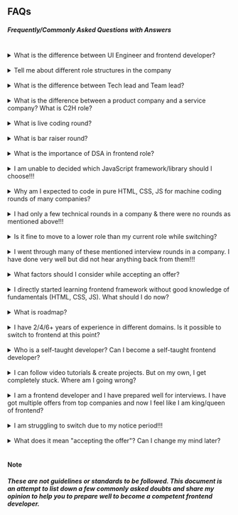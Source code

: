 ## FAQs

##### Frequently/Commonly Asked Questions with Answers

<br>

<details>
  <summary>What is the difference between UI Engineer and frontend developer?</summary>
  
  <br>
  
  Both roles are almost similar in most companies. Expectations for such roles will be as mentioned in the JD (Job description). Few companies dedicate UI Engineer role-specific to designing the webpages only using HTML & CSS. Those require lesser expertise in JavaScript & logic building.
</details>

<br>

<details>
  <summary>Tell me about different role structures in the company</summary>
  
  <br>
  
  Roles/designations vary from company to company. The expectations and skill set are almost the same as explained in the role guide. To make the progression/promotion process motivating for employees, companies also have multi-level roles (SDE1, 2, 3, 4, ...) with a shorter span for each role. Many companies also follow Junior and Senior roles, with higher roles being tech lead/staff engineer.
</details>

<br>

<details>
  <summary>What is the difference between Tech lead and Team lead?</summary>
  
  <br>
  
  - Tech lead role is equivalent to an SDE3 or higher role, in which the expectation is to have high technical skills besides managing the people technically. Most of the companies give this designation to a person who manages more than one developer.
  - Team lead role is equivalent associate manager role or higher role, in which the expectation is to have excellent soft skills besides good technical knowledge. Most of the companies give this designation to a person who manages more than one person (need not be technical)
</details>

<br>

<details>
  <summary>What is the difference between a product company and a service company? What is C2H role?</summary>
  
  <br>
  
  - Product companies do have their product and employees work for it. Quality of work and compensation is usually better
  - Service companies work for other products and give services to them. (Quality of work is not guaranteed as work can vary from project to project)
  - C2H Contract to Hire is a role in which consultancies outsource developers to work for other companies (usually for product companies)
</details>

<br>

<details>
  <summary>What is live coding round?</summary>
  
  <br>
  
  Live coding is generally a part of an interview round, where the candidate has to share the screen and write the program or code snippet. Also, the candidate has to explain the approach while solving the program.
</details>

<br>

<details>
  <summary>What is bar raiser round?</summary>
  
  <br>
  
  Bar raiser round is a special technical round conducted to decide if the candidate is eligible or not. It is conducted generally in the below scenarios
  - There are multiple eligible candidates for the same role, but vacancies are fewer
  - The interview panel is not sure if the candidate is eligible for the role or not even after a couple of interview rounds
  - The interview panel thinks the candidate is eligible for the higher role and is ready to check the eligibility of the candidate
</details>

<br>

<details>
  <summary>What is the importance of DSA in frontend role?</summary>

  <br>
  
  Data structures and algorithms help to improve problem-solving capabilities and to optimize the solutions. Like web apps we are building nowadays are frontend heavy, problems/tasks to be coded efficiently. Many companies look for good knowledge of DSA, and hands-on will help you. However, advanced DSA is not very essential for general frontend development.
</details>

<br>

<details>
  <summary>I am unable to decided which JavaScript framework/library should I choose!!!</summary>

  <br>
  
  As of 2021, React is a popular frontend library having good demands. So it is highly recommended to learn ReactJS.
</details>

<br>

<details>
  <summary>Why am I expected to code in pure HTML, CSS, JS for machine coding rounds of many companies?</summary>

  <br>
  
  Frontend development at its core, HTML, CSS, and JS. A person with strong knowledge of these can adapt to different libraries & frameworks with ease.
</details>

<br>

<details>
  <summary>I had only a few technical rounds in a company & there were no rounds as mentioned above!!!</summary>

  <br>
  
  Companies follow the interview structure which best suits them. And depending on various factors (previous interviews, offer acceptance, conversion ratio, etc.) They adjust the interview processes.
</details>

<br>

<details>
  <summary>Is it fine to move to a lower role than my current role while switching?</summary>

  <br>
  
  Roles/designations vary from company to company. If the opportunity and compensation match your needs, moving to such a role should not be a problem.
</details>

<br>

<details>
  <summary>I went through many of these mentioned interview rounds in a company. I have done very well but did not hear anything back from them!!!</summary>

  <br>
  
  - Selection criteria depend on various factors such as technical skills, soft skills, interview rules, previous company, the reason for the switch, etc. Interviews in which you think you have performed well may not be what the company is thinking or the vacancies might have been filled by others.
  - That said, the candidate deserves to know the application status after completing the interview process. Unfortunately, many companies (even well-known) ignore communicating the result to the candidate if rejected.
  - It is good to drop a mail requesting the status of the interview and expect feedback. Instead of getting disappointed, consider it as an interview experience. It isn't recommended to post on social media to defame the company.
</details>

<br>

<details>
  <summary>What factors should I consider while accepting an offer?</summary>

  <br>
  
  - Work culture
  - Compensation (fixed pay + variable pay + joining bonus)
  - Technologies in use
  - Roles & Responsibilities
  - Interview process
  - Yearly increment/hike
  - Policies (insurance, parents insurance, provident fund, WFH benefits)
  - Leaves (paid + casual + sick) and holidays (10+ yearly and weekends)
  - Company vision and review
  - ESOPs (employee shares)
  - Work shift/timings and flexibility
  - Skills of colleagues & seniors etc.
</details>

<br>

<details>
  <summary>I directly started learning frontend framework without good knowledge of fundamentals (HTML, CSS, JS). What should I do now?</summary>

  <br>
  
  One of the below approaches you can follow
  - If you aim for a long term and have enough time, start learning the fundamentals i.e. HTML, CSS, JS. It can be taken up, parallelly along with your routine work. Create a learning roadmap for yourself. It is more academic and organized.
  - If you aim to improve your skills on what you are working on daily, you can explore & study the fundamentals as and when you face the challenges. It is a practical approach but has no roadmap and is unorganized.
</details>

<br>

<details>
  <summary>What is roadmap?</summary>

  <br>
  
  A roadmap is a step-by-step guide to becoming a strong frontend developer. You can read more about frontend roadmap [here](https://roadmap.sh/frontend)

</details>

<br>

<details>
  <summary>I have 2/4/6+ years of experience in different domains. Is it possible to switch to frontend at this point?</summary>

  <br>
  
  Yes. As of now, the frontend market is booming and there is a need for a lot of good frontend developers.
</details>

<br>

<details>
  <summary>Who is a self-taught developer? Can I become a self-taught frontend developer?</summary>

  <br>
  
  A self-taught developer is someone who does not depend on one curriculum or instructor, instead gets ready to excel in the coding/programming skills by using free/paid resources. You can become one and be a competent frontend developer like others.
  <br>
  But having a frontend mentor/instructor will help to get the right guidance and accelerate your learning process. 
</details>

<br>

<details>
  <summary>I can follow video tutorials & create projects. But on my own, I get completely stuck. Where am I going wrong?</summary>

  <br>
  
  It is a common problem with most of us. Video tutorials take a lot of effort and trials by experts. But these videos are then converted to tutorials which include only the functional code and happy flow. Hence, it feels easy to follow while watching. As a suggestion, follow these tutorials only to understand the concepts and practice the coding yourself. Also, you can switch to reading the books, which will give your brain more work and will help you to think more to understand & come up with solutions (though it is time consuming)
</details>

<br>

<details>
  <summary>I am a frontend developer and I have prepared well for interviews. I have got multiple offers from top companies and now I feel like I am king/queen of frontend?</summary>

  <br>
  
  It is a very optimistic feeling and boosts confidence. But remember below points,
  - job openings for frontend are more than ever in the current market
  - cracking interviews depends on various factors such as skills, soft skills, luck, current company, referrals, etc.
  - frontend ecosystem is vast and mastering it might not be possible
</details>

<br>

<details>
  <summary>I am struggling to switch due to my notice period!!!</summary>

  <br>
  
  As many of the companies have a notice period of 3 months, it becomes challenging for the switch. There few commonly used strategies as listed below
  - giving interviews to the companies which accept 3 months notice period
  - upskilling yourself to an extent that the company becomes ready to wait for you
  - resign and start searching for the job in the notice period
  - buy out option
  
  There are also a few other techniques such as (not recommended)
  - mentioning reduced the notice period days than actual
  - faking that you are on the bench & can get the quick release
  - faking the health issues to get the early exit to join a new company etc.

</details>

<br>

<details>
  <summary>What does it mean "accepting the offer"? Can I change my mind later?</summary>

  <br>
  
  Once the offer is released to a candidate for a role, the candidate is expected to share the official acceptance over mail by signing the offer letter. This helps the company close the slot for that position. Once the offer is accepted, the company will wait for the candidate to join on the mentioned date.
  If you change your mind not to join the company after offer acceptance, it would be great to connect to HR and discuss the steps to decline the offer with valid reasons.
</details>

<br>

#### Note

##### These are not guidelines or standards to be followed. This document is an attempt to list down a few commonly asked doubts and share my opinion to help you to prepare well to become a competent frontend developer.
